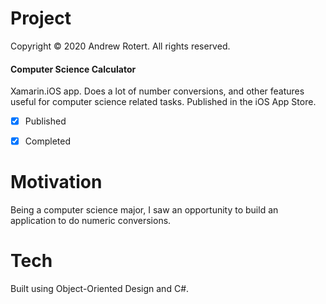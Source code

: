 # Project
Copyright © 2020 Andrew Rotert. All rights reserved.
#### Computer Science Calculator
Xamarin.iOS app. Does a lot of number conversions, and other features useful for computer science related tasks. Published in the iOS App Store.

- [x] Published
- [x] Completed


# Motivation
Being a computer science major, I saw an opportunity to build an application to do numeric conversions. 


# Tech
Built using Object-Oriented Design and C#.
